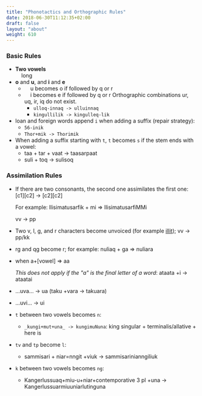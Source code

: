 ```yaml
---
title: "Phonotactics and Orthographic Rules"
date: 2018-06-30T11:12:35+02:00
draft: false
layout: "about"
weight: 610
---
```

### Basic Rules

* **Two vowels**  
&nbsp;&nbsp;&nbsp;&nbsp;long
* **o** and **u**, and **i** and **e**
   * &nbsp;&nbsp;&nbsp;&nbsp;u becomes o if followed by q or r
   * &nbsp;&nbsp;&nbsp;&nbsp;i becomes e if followed by q or r
    Orthographic combinations ur, uq, ir, iq do not exist.
     * `ulloq-innaq -> ulluinnaq`
     * `kingullilik -> kingulleq-lik`
* loan and foreign words append `i` when adding a suffix (repair strategy):
  * `56-inik`
  * `Thor+mik -> Thorimik`
* When adding a suffix starting with `t`, `t` becomes `s` if the stem ends with a vowel:
  * taa + tar + vaat -> taasarpaat
  * suli + toq -> sulisoq 


### Assimilation Rules
*   If there are two consonants, the second one assimilates the first one: \[c1\]\[c2\] -> \[c2\]\[c2\]
    
    For example: Ilisimatusarfik + mi => IlisimatusarfiMMi
    
    vv -> pp
*   Two v, l, g, and r characters become unvoiced (for example [illit](pronunciation.html)); vv -> pp/kk
*   rg and qg become r; for example: nuliaq + ga => nuliara
*   when a+\[vowel\] => aa
    
    _This does not apply if the "a" is the final letter of a word_: ataata +i -> ataatai
* ...uva... -> ua (taku +vara -&gt; takuara)
* ...uvi... -> ui 
* `t` between two vowels becomes `n`:
  * `_kungi+mut+una_ -> kungimuNuna`:  king singular + terminalis/allative + here is
* `tv` and `tp` become `l`:
  * sammisari + niar=nngit +viuk -> sammisarinianngiliuk
* `k` between two vowels becomes `ng`:
  * Kangerlussuaq+miu-u+niar+contemporative 3 pl +una ->
Kangerlussuarmiuuniarlutinguna
